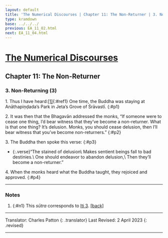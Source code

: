 ```yaml
---
layout: default
title: 'The Numerical Discourses | Chapter 11: The Non-Returner | 3. Non-Returning (3)'
type: kramdown
base: ../../../
previous: EA_11_02.html
next: EA_11_04.html
---
```


# [The Numerical Discourses](../index.html)
## Chapter 11: The Non-Returner
### 3. Non-Returning (3)

1\. Thus I have heard:[\[1\]](#n1){:#ref1} One time, the Buddha was staying at Anāthapiṇḍada’s Park in Jeta’s Grove of Śrāvastī.
{:#p1}

2\. It was then that the Bhagavān addressed the monks, “If someone were to cease one thing, I’d bear witness that they’ve become a non-returner. What is that one thing? It’s delusion. Monks, you should cease delusion, then I’ll bear witness that you’ve become non-returners.”
{:#p2}

3\. The Buddha then spoke this verse:
{:#p3}

* {:.verse}“The stained of delusion\\
Makes sentient beings fall to bad destinies.\\
One should endeavor to abandon delusion,\\
Then they’ll become a non-returner.”

4\. When the monks heard what the Buddha taught, they rejoiced and approved.
{:#p4}

---

### Notes

1. {:#n1} This <em>sūtra</em> corresponds to <a href="https://suttacentral.net/iti3/en/sujato" target="_blank">Iti 3</a>. [\[back\]](#ref1)

---

Translator: Charles Patton
{: .translator}
Last Revised: 2 April 2023
{: .revised}

---